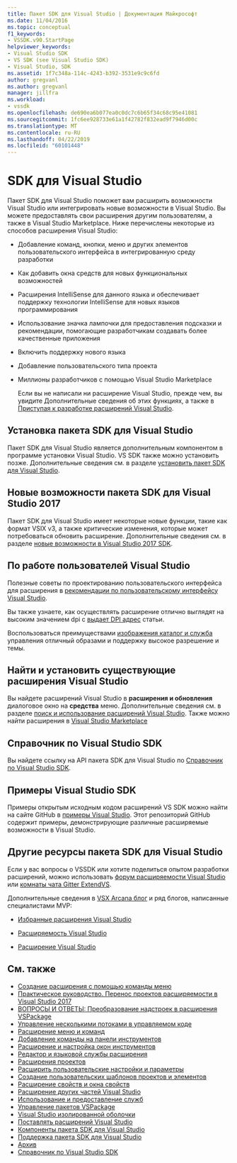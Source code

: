 ```yaml
---
title: Пакет SDK для Visual Studio | Документация Майкрософт
ms.date: 11/04/2016
ms.topic: conceptual
f1_keywords:
- VSSDK.v90.StartPage
helpviewer_keywords:
- Visual Studio SDK
- VS SDK (see Visual Studio SDK)
- Visual Studio, SDK
ms.assetid: 1f7c348a-114c-4243-b392-3531e9c9c6fd
author: gregvanl
ms.author: gregvanl
manager: jillfra
ms.workload:
- vssdk
ms.openlocfilehash: de690ea6b077ea0c0dc7c6b65f34c68c95e41081
ms.sourcegitcommit: 1fc6ee928733e61a1f42782f832ead9f7946d00c
ms.translationtype: MT
ms.contentlocale: ru-RU
ms.lasthandoff: 04/22/2019
ms.locfileid: "60101448"
---
```

# <a name="visual-studio-sdk"></a>SDK для Visual Studio
Пакет SDK для Visual Studio поможет вам расширить возможности Visual Studio или интегрировать новые возможности в Visual Studio. Вы можете предоставлять свои расширения другим пользователям, а также в Visual Studio Marketplace. Ниже перечислены некоторые из способов расширения Visual Studio:

- Добавление команд, кнопки, меню и других элементов пользовательского интерфейса в интегрированную среду разработки

- Как добавить окна средств для новых функциональных возможностей

- Расширения IntelliSense для данного языка и обеспечивает поддержку технологии IntelliSense для новых языков программирования

- Использование значка лампочки для предоставления подсказки и рекомендации, помогающие разработчикам создавать более качественные приложения

- Включить поддержку нового языка

- Добавление пользовательского типа проекта

- Миллионы разработчиков с помощью Visual Studio Marketplace

  Если вы не написали ни расширение Visual Studio, прежде чем, вы увидите Дополнительные сведения об этих функциях, а также в [Приступая к разработке расширений Visual Studio](../extensibility/starting-to-develop-visual-studio-extensions.md).

## <a name="install-the-visual-studio-sdk"></a>Установка пакета SDK для Visual Studio
 Пакет SDK для Visual Studio является дополнительным компонентом в программе установки Visual Studio. VS SDK также можно установить позже. Дополнительные сведения см. в разделе [установить пакет SDK для Visual Studio](../extensibility/installing-the-visual-studio-sdk.md).

## <a name="whats-new-in-the-visual-studio-2017-sdk"></a>Новые возможности пакета SDK для Visual Studio 2017
 Пакет SDK для Visual Studio имеет некоторые новые функции, такие как формат VSIX v3, а также критические изменения, которые может потребоваться обновить расширение. Дополнительные сведения см. в разделе [новые возможности в Visual Studio 2017 SDK](../extensibility/what-s-new-in-the-visual-studio-2017-sdk.md).

## <a name="visual-studio-user-experience-guidelines"></a>По работе пользователей Visual Studio
 Полезные советы по проектированию пользовательского интерфейса для расширения в [рекомендации по пользовательскому интерфейсу Visual Studio](../extensibility/ux-guidelines/visual-studio-user-experience-guidelines.md).

 Вы также узнаете, как осуществлять расширение отлично выглядят на высоким значением dpi с [выдает DPI адрес](../extensibility/addressing-dpi-issues2.md) статьи.

 Воспользоваться преимуществами [изображения каталог и служба](../extensibility/image-service-and-catalog.md) управления отличный образами и поддержку высокое разрешение и темы.

## <a name="find-and-install-existing-visual-studio-extensions"></a>Найти и установить существующие расширения Visual Studio
 Вы найдете расширений Visual Studio в **расширения и обновления** диалоговое окно на **средства** меню. Дополнительные сведения см. в разделе [поиск и использование расширений Visual Studio](../ide/finding-and-using-visual-studio-extensions.md). Также можно найти расширения в [Visual Studio Marketplace](https://marketplace.visualstudio.com/)

## <a name="visual-studio-sdk-reference"></a>Справочник по Visual Studio SDK
 Вы найдете ссылку на API пакета SDK для Visual Studio по [Справочник по Visual Studio SDK](../extensibility/visual-studio-sdk-reference.md).

## <a name="visual-studio-sdk-samples"></a>Примеры Visual Studio SDK
 Примеры открытым исходным кодом расширений VS SDK можно найти на сайте GitHub в [примеры Visual Studio](https://aka.ms/vs2015sdksamples). Этот репозиторий GitHub содержит примеры, демонстрирующие различные расширяемые возможности в Visual Studio.

## <a name="other-visual-studio-sdk-resources"></a>Другие ресурсы пакета SDK для Visual Studio
 Если у вас вопросы о VSSDK или хотите поделиться опытом разработки расширений, можно использовать [форум расширяемости Visual Studio](https://social.msdn.microsoft.com/Forums/vstudio/home?forum=vsx) или [комнаты чата Gitter ExtendVS](https://gitter.im/Microsoft/extendvs).

 Дополнительные сведения в [VSX Arcana блог](https://blogs.msdn.microsoft.com/vsx/) и ряд блогов, написанные специалистами MVP:

- [Избранные расширения Visual Studio](http://geekswithblogs.net/sdorman/archive/2014/10/05/favorite-visual-studio-extensions.aspx)

- [Расширяемость Visual Studio](http://www.visualstudioextensibility.com/overview/vs/)

- [Расширение Visual Studio](http://blog.slaks.net/2013-10-18/extending-visual-studio-part-1-getting-started/)

## <a name="see-also"></a>См. также
- [Создание расширения с помощью команды меню](../extensibility/creating-an-extension-with-a-menu-command.md)
- [Практическое руководство. Перенос проектов расширяемости в Visual Studio 2017](../extensibility/how-to-migrate-extensibility-projects-to-visual-studio-2017.md)
- [ВОПРОСЫ И ОТВЕТЫ: Преобразование надстроек в расширения VSPackage](../extensibility/faq-converting-add-ins-to-vspackage-extensions.md)
- [Управление несколькими потоками в управляемом коде](../extensibility/managing-multiple-threads-in-managed-code.md)
- [Расширение меню и команд](../extensibility/extending-menus-and-commands.md)
- [Добавление команды на панели инструментов](../extensibility/adding-commands-to-toolbars.md)
- [Расширение и настройка окон инструментов](../extensibility/extending-and-customizing-tool-windows.md)
- [Редактор и языковой службы расширения](../extensibility/editor-and-language-service-extensions.md)
- [Расширения проектов](../extensibility/extending-projects.md)
- [Расширить пользовательские настройки и параметры](../extensibility/extending-user-settings-and-options.md)
- [Создание пользовательских шаблонов проектов и элементов](../extensibility/creating-custom-project-and-item-templates.md)
- [Расширение свойств и окна свойств](../extensibility/extending-properties-and-the-property-window.md)
- [Расширение других частей Visual Studio](../extensibility/extending-other-parts-of-visual-studio.md)
- [Использование и предоставление служб](../extensibility/using-and-providing-services.md)
- [Управление пакетов VSPackage](../extensibility/managing-vspackages.md)
- [Visual Studio изолированной оболочки](/visualstudio/extensibility/shell/visual-studio-isolated-shell)
- [Поставлять расширений Visual Studio](../extensibility/shipping-visual-studio-extensions.md)
- [Компоненты пакета SDK для Visual Studio](../extensibility/internals/inside-the-visual-studio-sdk.md)
- [Поддержка пакета SDK для Visual Studio](../extensibility/support-for-the-visual-studio-sdk.md)
- [Архив](../extensibility/archive.md)
- [Справочник по Visual Studio SDK](../extensibility/visual-studio-sdk-reference.md)
